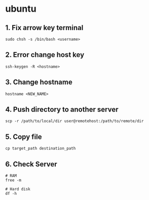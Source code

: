 # ubuntu

## 1. Fix arrow key terminal

```
sudo chsh -s /bin/bash <username>
```

## 2. Error change host key

```
ssh-keygen -R <hostname>
```

## 3. Change hostname

```
hostname <NEW_NAME>
```

## 4. Push directory to another server

```
scp -r /path/to/local/dir user@remotehost:/path/to/remote/dir
```

## 5. Copy file

```
cp target_path destination_path
```

## 6. Check Server

```
# RAM
free -m

# Hard disk
df -h
```